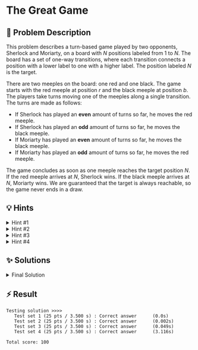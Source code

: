 # The Great Game

## 📝 Problem Description

This problem describes a turn-based game played by two opponents, Sherlock and Moriarty, on a board with $N$ positions labeled from 1 to $N$. The board has a set of one-way transitions, where each transition connects a position with a lower label to one with a higher label. The position labeled $N$ is the target.

There are two meeples on the board: one red and one black. The game starts with the red meeple at position $r$ and the black meeple at position $b$. The players take turns moving one of the meeples along a single transition. The turns are made as follows:

- If Sherlock has played an **even** amount of turns so far, he moves the red meeple.
- If Sherlock has played an **odd** amount of turns so far, he moves the black meeple.
- If Moriarty has played an **even** amount of turns so far, he moves the black meeple.
- If Moriarty has played an **odd** amount of turns so far, he moves the red meeple.

The game concludes as soon as one meeple reaches the target position $N$. If the red meeple arrives at $N$, Sherlock wins. If the black meeple arrives at $N$, Moriarty wins. We are guaranteed that the target is always reachable, so the game never ends in a draw. 

## 💡 Hints

<details>

<summary>Hint #1</summary>

The game ends as soon as a single meeple reaches the target. The position of the red meeple does not restrict the movement of the black meeple, and vice-versa. This suggests that you can analyze the journey of each meeple to the target as a separate, independent subproblem.

</details>

<details>

<summary>Hint #2</summary>

Consider the subproblem for a single meeple, for instance, the red one. Sherlock wants this meeple to reach the target in the fewest possible moves. Moriarty, when it's his turn to move the red meeple, will try to do the opposite: he will choose a move that makes the path to the target as long as possible. Consider this when calculating how long it takes for a meeple to reach the target

</details>

<details>

<summary>Hint #3</summary>

The structure of the board (all transitions go from a lower to a higher position label) means there are no cycles. This structure is ideal for dynamic programming or memoization. You can determine the outcome from any position by working backward from the target position $N$.

Try to define a recursive function, say `get_moves(position, ...)`, that calculates the number of moves to reach the target from any given `position`. 
Note that some more args are necessary to actually calculate this.

</details>

<details>

<summary>Hint #4</summary>

After you calculate the optimal number of moves for the red meeple to win ($R_{\text{moves}}$) and the black meeple to win ($B_{\text{moves}}$), you need to compare them. If $R_{\text{moves}} < B_{\text{moves}}$, Sherlock clearly wins. If $B_{\text{moves}} < R_{\text{moves}}$, Moriarty wins.

What if $R_{\text{moves}} = B_{\text{moves}} = k$? In this case, the winner is determined by who can complete their $k$-move sequence first. Carefully analyze the turn order to see whose meeple is moved on the final game turn deciding who wins.

</details>

## ✨ Solutions

<details>
<summary>Final Solution</summary>

This problem can be modeled as a game on a Directed Acyclic Graph (DAG), where positions are vertices and transitions are edges. For each meeple, we need to find the number of moves it will take to reach the target, assuming both players play optimally.
It is important to realize here that the meeples do not interact with each other directly. This allows us to analyze their paths to the target position $N$ independently, which makes this much more efficient.

### Minimax Approach

Let's focus on one meeple, for example, the red one. Sherlock "owns" this meeple and wants it to reach the target in the minimum number of moves. Moriarty, when he gets to move the red meeple, wants to maximize the number of moves to delay Sherlock's victory. This is a classic minimax problem.

We can define the state by `(pos, minimize)`, where `minimize` indicates if the current player for this meeple is trying to *minimize* or *maximize* the moves to the goal.

*   A **minimizing** player, from a position `p`, will choose a transition `p -> q` that leads to the minimum possible total moves to get to the goal as quickly as possible.
*   A **maximizing** player, from `p`, will choose a transition `p -> q` that leads to the maximum possible total moves to delay the opponent's victory.

### Dynamic Programming with Memoization

Since the board is a DAG, we can solve this with recursion and memoization. For this we define a function `recursion` which returns the number of moves to reach the goal $N$ from `pos`, given the current player for this meeple is a minimizer or a maximizer.

*   **Base Case:** If `pos == N`, the meeple has reached the target. The number of moves from here is 0.`.

*   **Recursive Step:**
    *   If `minimize` is true: The player wants to find the best next step. This means he wants to make the move that minimizes the number of moves to the goal. I.e. The number of moves will be `1 + min(recursion(... next_pos, false))` for all available transitions `pos -> next_pos`. The player takes one move and puts the opponent (a maximizer) in the best possible situation for the minimizer.
    *   If `minimize` is false: The player wants to find the "worst" next step for the owner. This means he wants to make the move that maximizes the number of moves to the goal. The number of moves will be `1 + max(recursion(... next_pos, true))` for all available transitions `pos -> next_pos`.

### Determining Winner

To determine the winner, we can simply call the recursion function for both meeples, to determine the number of moves required for each to reach the goal, under the assumption that both players play optimally.

```cpp
int r_n_steps = recursion(transitions, r_memo, n, r, true);
int b_n_steps = recursion(transitions, b_memo, n, b, true);
```

Note that we set `minimize` to `true` for both calls as the first turn made for the red meeple is made by Sherlock (minimizing for red meeple) and the first move for the black meeple is made by Moriarty (minimizing for black meeple).

Once we have $R_{\text{moves}}$ and $B_{\text{moves}}$, we can determine the winner:
*   If $R_{\text{moves}} < B_{\text{moves}}$: Sherlock has a faster path to victory. He can win in $R_{\text{moves}}$ turns with the red meeple, and Moriarty cannot win with the black meeple in time to stop him. **Sherlock wins.**
*   If $B_{\text{moves}} < R_{\text{moves}}$: Moriarty has a faster path and will win with the black meeple. **Moriarty wins.**
*   If $R_{\text{moves}} = B_{\text{moves}} = k$: Both meeples require the same number of moves. The winner is whoever can complete their $k$ moves in fewer *game turns*. This depends mainly on which meeple Sherlock moved last, as Sherlock always turns before Moriarty:
    * If $k$ is **odd**, Sherlock has moved the red meeple last (as the number of previous turns is even). I.e. the red meeple moves first and Sherlock wins.
    * If $k$ is **even**, Sherlock has moved the black meeple last (as the number of previous turns is odd). I.e. the black meeple moves first and Moriarty wins.

Combining these conditions, Sherlock wins if `(r_n_steps < b_n_steps)` or `(r_n_steps == b_n_steps && r_n_steps % 2 != 0)`. Otherwise, Moriarty wins.

---

### Code

```cpp
#include<iostream>
#include<vector>
#include<cmath>
#include<limits>

using Memo = std::vector<std::vector<int>>;
using Transitions = std::vector<std::vector<int>>;


int recursion(const Transitions& transitions, Memo& memo, int n, int pos, bool minimize) {
  if(pos == n) return 0; // Base Case
  if(memo[pos][minimize] != -1) return memo[pos][minimize]; // Memo
    
  // Recursion
  if(minimize) {
    // Minimize
    int min_steps = std::numeric_limits<int>::max();
    for(int next_pos : transitions[pos]) {
      min_steps = std::min(min_steps, 1 + recursion(transitions, memo, n, next_pos, false));
    }
    memo[pos][minimize] = min_steps;
  } else {
    // Maximize
    int max_steps = std::numeric_limits<int>::min();
    for(int next_pos : transitions[pos]) {
      max_steps = std::max(max_steps, 1 + recursion(transitions, memo, n, next_pos, true));
    }
    memo[pos][minimize] = max_steps;
  }
  
  return memo[pos][minimize];
}

int main() {
  std::ios_base::sync_with_stdio(false);
  
  int n_tests; std::cin >> n_tests;
  while(n_tests--) {
    int n, m, r, b; std::cin >> n >> m >> r >> b;
  
    Transitions transitions(n, std::vector<int>());
    for(int i = 0; i < m; i++) {
      int u, v; std::cin >> u >> v;
      transitions[u].push_back(v);
    }
    
    Memo r_memo(n, std::vector<int>(2, -1));
    Memo b_memo(n, std::vector<int>(2, -1));
  
    int r_n_steps = recursion(transitions, r_memo, n, r, true); r_memo.clear();
    int b_n_steps = recursion(transitions, b_memo, n, b, true); b_memo.clear();
    
    std::cout << (((r_n_steps < b_n_steps) || (r_n_steps == b_n_steps && r_n_steps % 2 != 0)) ? '0' : '1') << std::endl;
  }
}
```
</details>

## ⚡ Result

```plaintext
Testing solution >>>>
   Test set 1 (25 pts / 3.500 s) : Correct answer      (0.0s)
   Test set 2 (25 pts / 3.500 s) : Correct answer      (0.002s)
   Test set 3 (25 pts / 3.500 s) : Correct answer      (0.049s)
   Test set 4 (25 pts / 3.500 s) : Correct answer      (3.116s)

Total score: 100
```